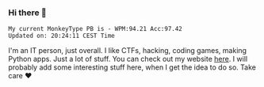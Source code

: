 ### Hi there 👋
<!-- PB START -->
```
My current MonkeyType PB is - WPM:94.21 Acc:97.42
Updated on: 20:24:11 CEST Time
```
<!-- PB END -->
I'm an IT person, just overall. I like CTFs, hacking, coding games, making Python apps. Just a lot of stuff.
You can check out my website [here](https://skill3472.github.io/).
I will probably add some interesting stuff here, when I get the idea to do so. Take care ❤️

